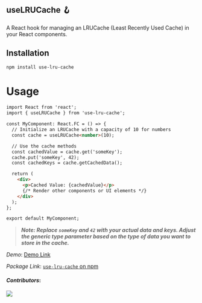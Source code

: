 ## **useLRUCache 🪝**

A React hook for managing an LRUCache (Least Recently Used Cache) in your React components.

## Installation

```bash
npm install use-lru-cache
```

# Usage

```markdown
import React from 'react';
import { useLRUCache } from 'use-lru-cache';

const MyComponent: React.FC = () => {
  // Initialize an LRUCache with a capacity of 10 for numbers
  const cache = useLRUCache<number>(10);

  // Use the cache methods
  const cachedValue = cache.get('someKey');
  cache.put('someKey', 42);
  const cachedKeys = cache.getCachedData();

  return (
    <div>
      <p>Cached Value: {cachedValue}</p>
      {/* Render other components or UI elements */}
    </div>
  );
};

export default MyComponent;
```

> ***Note: Replace `someKey` and `42` with your actual data and keys. Adjust the generic type parameter <T> based on the type of data you want to store in the cache.***

*Demo*: [Demo Link](https://codesandbox.io/p/sandbox/lru-cache-visualizer-rw9rz3)

*Package Link*: [`use-lru-cache` on npm](https://www.npmjs.com/package/use-lru-cache)

#### ***Contributors***:
> <a href="https://github.com/uuvedant4/use-lru-cache/graphs/contributors">
  <img src="https://contrib.rocks/image?repo=uuvedant4/use-lru-cache" />
</a>
